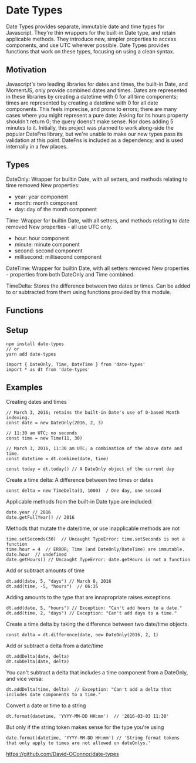 Date Types
==========

Date Types provides separate, immutable date and time types for Javascript. They're thin wrappers for the built-in Date type, and retain applicable methods. They introduce new, simpler properties to access components, and use UTC wherever possible. Date Types provides functions that work on these types, focusing on using a clean syntax.

Motivation
----------
Javascript's two leading libraries for dates and times, the built-in Date, and MomentJS, only provide combined dates and times. Dates are represented in these libraries by creating a datetime with 0 for all time components; times are represented by creating a datetime with 0 for all date components. This feels imprecise, and prone to errors; there are many cases where you might represent a pure date: Asking for its hours property shouldn't return 0; the query doens't make sense. Nor does adding 5 minutes to it. Initially, this project was planned to work along-side the popular DateFns library, but we're unable to make our new types pass its validation at this point. DateFns is included as a dependency, and is used internally in a few places.

Types
-----
DateOnly: Wrapper for builtin Date, with all setters, and methods relating to time removed
New properties:
 - year: year component
 - month: month component
 - day: day of the month component

Time: Wrapper for builtin Date, with all setters, and methods relating to date removed
New properties - all use UTC only.
 - hour: hour component
 - minute: minute component
 - second: second component
 - millisecond: millisecond component

DateTime: Wrapper for builtin Date, with all setters removed
New properties - properties from both DateOnly and Time combined.

TimeDelta: Stores the difference between two dates or times. Can be added to or subtracted from them using functions provided by this module.

Functions
---------


Setup
-----
    npm install date-types
    // or
    yarn add date-types

    import { DateOnly, Time, DateTime } from 'date-types'
    import * as dt from 'date-types'


Examples
--------
Creating dates and times

    // March 3, 2016; retains the built-in Date's use of 0-based Month indexing.
    const date = new DateOnly(2016, 2, 3)

    // 11:30 am UTC; no seconds
    const time = new Time(11, 30)

    // March 3, 2016, 11:30 am UTC; a combination of the above date and time.
    const datetime = dt.combine(date, time)

    const today = dt.today() // A DateOnly object of the current day

Create a time delta: A difference between two times or dates

    const delta = new TimeDelta(1, 1000)  / One day, one second

Applicable methods from the built-in Date type are included:

    date.year // 2016
    date.getFullYear() // 2016

Methods that mutate the date/time, or use inapplicable methods are not

    time.setSeconds(30)  // Uncaught TypeError: time.setSeconds is not a function
    time.hour = 4  // ERROR; Time (and DateOnly/DateTime) are immutable.
    date.hour  // undefined
    date.getHours() // Uncaught TypeError: date.getHours is not a function

Add or subtract amounts of time

    dt.add(date, 5, "days") // March 8, 2016
    dt.add(time, -5, "hours")  // 06:35

Adding amounts to the type that are innapropriate raises exceptions

    dt.add(date, 5, "hours") // Exception: "Can't add hours to a date."
    dt.add(time, 2, "days") // Exception: "Can't add days to a time."

Create a time delta by taking the difference between two date/time objects.

    const delta = dt.difference(date, new DateOnly(2016, 2, 1)

Add or subtract a delta from a date/time

    dt.addDelta(date, delta)
    dt.subDelta(date, delta)

You can't subtract a delta that includes a time component from a DateOnly, and vice versa:

    dt.addDelta(time, delta)  // Exception: "Can't add a delta that includes date components to a time."


Convert a date or time to a string

    dt.format(datetime, 'YYYY-MM-DD HH:mm')  // '2016-03-03 11:30'

But only if the string token makes sense for the type you're using

    date.format(datetime, 'YYYY-MM-DD HH:mm') // 'String format tokens that only apply to times are not allowed on dateOnlys.'


https://github.com/David-OConnor/date-types
